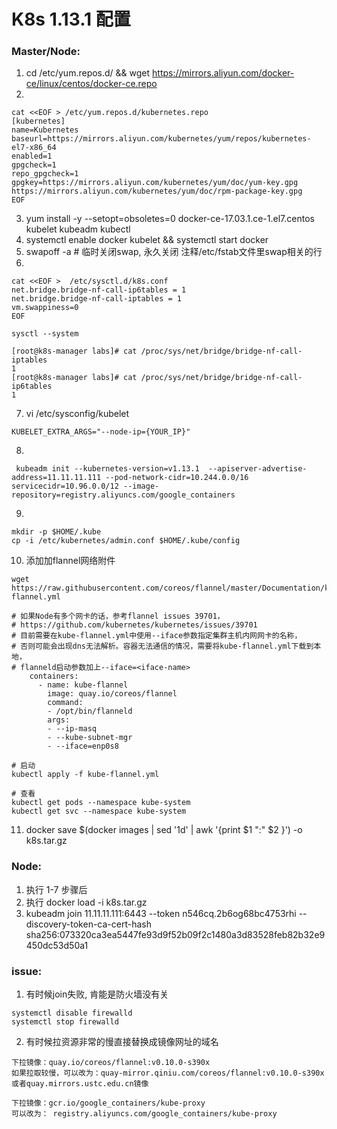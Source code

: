 # K8s 1.13.1 配置

### Master/Node:

1. cd  /etc/yum.repos.d/ && wget https://mirrors.aliyun.com/docker-ce/linux/centos/docker-ce.repo
2. 
```
cat <<EOF > /etc/yum.repos.d/kubernetes.repo
[kubernetes]
name=Kubernetes
baseurl=https://mirrors.aliyun.com/kubernetes/yum/repos/kubernetes-el7-x86_64
enabled=1
gpgcheck=1
repo_gpgcheck=1
gpgkey=https://mirrors.aliyun.com/kubernetes/yum/doc/yum-key.gpg https://mirrors.aliyun.com/kubernetes/yum/doc/rpm-package-key.gpg
EOF
```
3. yum install -y --setopt=obsoletes=0 docker-ce-17.03.1.ce-1.el7.centos kubelet kubeadm kubectl
4. systemctl enable docker kubelet && systemctl start docker
5. swapoff -a  # 临时关闭swap, 永久关闭 注释/etc/fstab文件里swap相关的行
6. 
```
cat <<EOF >  /etc/sysctl.d/k8s.conf
net.bridge.bridge-nf-call-ip6tables = 1
net.bridge.bridge-nf-call-iptables = 1
vm.swappiness=0
EOF

sysctl --system

[root@k8s-manager labs]# cat /proc/sys/net/bridge/bridge-nf-call-iptables
1
[root@k8s-manager labs]# cat /proc/sys/net/bridge/bridge-nf-call-ip6tables
1
```

7. vi /etc/sysconfig/kubelet

```
KUBELET_EXTRA_ARGS="--node-ip={YOUR_IP}"
```

8. 
```
 kubeadm init --kubernetes-version=v1.13.1  --apiserver-advertise-address=11.11.11.111 --pod-network-cidr=10.244.0.0/16 servicecidr=10.96.0.0/12 --image-repository=registry.aliyuncs.com/google_containers
```
9. 
```
mkdir -p $HOME/.kube
cp -i /etc/kubernetes/admin.conf $HOME/.kube/config
```
10. 添加加flannel网络附件
```
wget https://raw.githubusercontent.com/coreos/flannel/master/Documentation/kube-flannel.yml

# 如果Node有多个网卡的话，参考flannel issues 39701，
# https://github.com/kubernetes/kubernetes/issues/39701
# 目前需要在kube-flannel.yml中使用--iface参数指定集群主机内网网卡的名称，
# 否则可能会出现dns无法解析。容器无法通信的情况，需要将kube-flannel.yml下载到本地，
# flanneld启动参数加上--iface=<iface-name>
    containers:
      - name: kube-flannel
        image: quay.io/coreos/flannel
        command:
        - /opt/bin/flanneld
        args:
        - --ip-masq
        - --kube-subnet-mgr
        - --iface=enp0s8

# 启动
kubectl apply -f kube-flannel.yml

# 查看
kubectl get pods --namespace kube-system
kubectl get svc --namespace kube-system

```

11.  docker save $(docker images | sed '1d' | awk '{print $1 ":" $2 }') -o k8s.tar.gz


### Node:

1. 执行 1-7 步骤后
2. 执行 docker load -i k8s.tar.gz
3. kubeadm join 11.11.11.111:6443 --token n546cq.2b6og68bc4753rhi --discovery-token-ca-cert-hash sha256:073320ca3ea5447fe93d9f52b09f2c1480a3d83528feb82b32e9450dc53d50a1


### issue:
1. 有时候join失败, 肯能是防火墙没有关
```
systemctl disable firewalld
systemctl stop firewalld
```

2. 有时候拉资源非常的慢直接替换成镜像网址的域名

```
下拉镜像：quay.io/coreos/flannel:v0.10.0-s390x
如果拉取较慢，可以改为：quay-mirror.qiniu.com/coreos/flannel:v0.10.0-s390x
或者quay.mirrors.ustc.edu.cn镜像

下拉镜像：gcr.io/google_containers/kube-proxy
可以改为： registry.aliyuncs.com/google_containers/kube-proxy
```